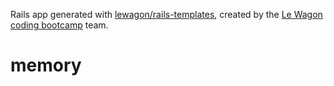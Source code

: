 Rails app generated with [lewagon/rails-templates](https://github.com/lewagon/rails-templates), created by the [Le Wagon coding bootcamp](https://www.lewagon.com) team.
# memory
